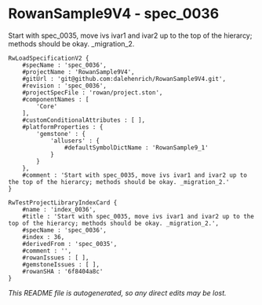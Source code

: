 # RowanSample9V4 - spec_0036
Start with spec_0035, move ivs ivar1 and ivar2 up to the top of the hierarcy; methods should be okay. _migration_2.
```
RwLoadSpecificationV2 {
	#specName : 'spec_0036',
	#projectName : 'RowanSample9V4',
	#gitUrl : 'git@github.com:dalehenrich/RowanSample9V4.git',
	#revision : 'spec_0036',
	#projectSpecFile : 'rowan/project.ston',
	#componentNames : [
		'Core'
	],
	#customConditionalAttributes : [ ],
	#platformProperties : {
		'gemstone' : {
			'allusers' : {
				#defaultSymbolDictName : 'RowanSample9_1'
			}
		}
	},
	#comment : 'Start with spec_0035, move ivs ivar1 and ivar2 up to the top of the hierarcy; methods should be okay. _migration_2.'
}

RwTestProjectLibraryIndexCard {
	#name : 'index_0036',
	#title : 'Start with spec_0035, move ivs ivar1 and ivar2 up to the top of the hierarcy; methods should be okay. _migration_2.',
	#specName : 'spec_0036',
	#index : 36,
	#derivedFrom : 'spec_0035',
	#comment : '',
	#rowanIssues : [ ],
	#gemstoneIssues : [ ],
	#rowanSHA : '6f8404a8c'
}
```

*This README file is autogenerated, so any direct edits may be lost.*
